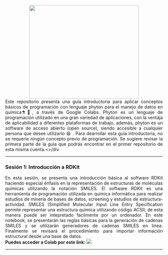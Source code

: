 <div align="center"><img src='https://github.com/wavallejol/ColabChem3/blob/main/GA1.png' width = "350" height = "300" /> </a></div> 

<div align="justify">Este repositorio presenta una guía introductoria para aplicar conceptos básicos de programación con lenguaje phyton para el manejo de datos en química⚗🧪, a través de Google Colabs. Phyton es un lenguaje de programación utilizado en una gran variedad de aplicaciones, con la ventaja de aplicabilidad a diferentes plataformas de trabajo, además, phyton es un software de acceso abierto (open source), siendo accesible a cualquier persona que desee utilizarlo 😆 . Para dearrollar esta guía introductoria, no se requerie ningún concepto previo de programación. Se sugiere revisar la primera parte de la guía que podrás encontrar en el primer repositorio de esta misma cuenta.<>/div
   <hr size="4" width="100%" color="red"> 

<div <p><H3><b>Sesión 1: Introducción a RDKit</b></div> 
 <div align="justify">En esta sesión, se presenta una introducción básica al software RDKit haciendo especial énfasis en la representación de estructuras de moléculas químicas utilizando la notación SMILES. El software RDKit es una herramienta de programación utilizada en química informática para realizar estudios de mineria de bases de datos, screening y estudios de estructura-actividad. SMILES (Simplified Molecular Input Line Entry Specification permite representar una estructura química utilizando código ACSII; de esta manera puede ser intepretado facilmente por un ordenador. En este notebook, se presentarán las reglas básicas para la generación de cadenas SMILES y se utilizarán generadores de cadenas SMILES en linea. Finalmente se revisará el procedimiento para importar información estructural desde una base de datos.</div>
 <div <H4><b> Puedes acceder a Colab por este link: </b> <a href="https://colab.research.google.com/github/wavallejol/ColabChem3/blob/main/Sesi%C3%B3n1_RDKit_intro.ipynb"> <img src='https://colab.research.google.com/assets/colab-badge.svg' /> </a></div>
  <hr size="4" width="100%" color="red"> 
